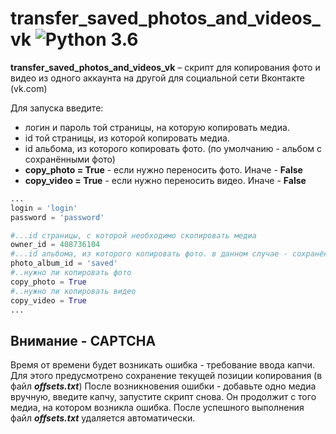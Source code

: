transfer_saved_photos_and_videos_vk ![Python 3.6](https://pp.userapi.com/c846523/v846523407/b716d/N3RXKWFcPS0.jpg)
======
**transfer_saved_photos_and_videos_vk** – скрипт для копирования фото и видео из одного аккаунта на другой для социальной сети Вконтакте (vk.com)

Для запуска введите:
* логин и пароль той страницы, на которую копировать медиа.
* id той страницы, из которой копировать медиа.
* id альбома, из которого копировать фото. (по умолчанию - альбом с сохранёнными фото)
* **copy_photo = True** - если нужно переносить фото. Иначе - **False**
* **copy_video = True** - если нужно переносить видео. Иначе - **False**


```python
...
login = 'login'
password = 'password'

#...id страницы, с которой необходимо скопировать медиа
owner_id = 408736104
#...id альбома, из которого копировать фото. в данном случае - сохранённые фотографии
photo_album_id = 'saved'
#..нужно ли копировать фото
copy_photo = True
#..нужно ли копировать видео
copy_video = True
...
```

Внимание - CAPTCHA
------------
Время от времени будет возникать ошибка - требование ввода капчи.
Для этого предусмотрено сохранение текущей позиции копирования (в файл ***offsets.txt***)
После возникновения ошибки - добавьте одно медиа вручную, введите капчу, запустите скрипт снова.
Он продолжит с того медиа, на котором возникла ошибка.
После успешного выполнения файл ***offsets.txt*** удаляется автоматически.

